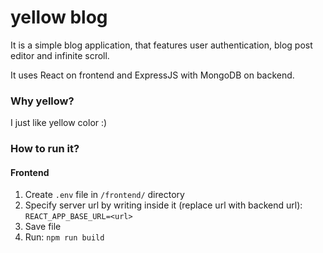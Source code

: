 # yellow blog
It is a simple blog application, that features user authentication, blog post editor and infinite scroll.

It uses React on frontend and ExpressJS with MongoDB on backend.

### Why yellow?
I just like yellow color :)

### How to run it?
#### Frontend
1. Create `.env` file in `/frontend/` directory
2. Specify server url by writing inside it (replace url with backend url):   
`REACT_APP_BASE_URL=<url>`
3. Save file
4. Run: `npm run build`

